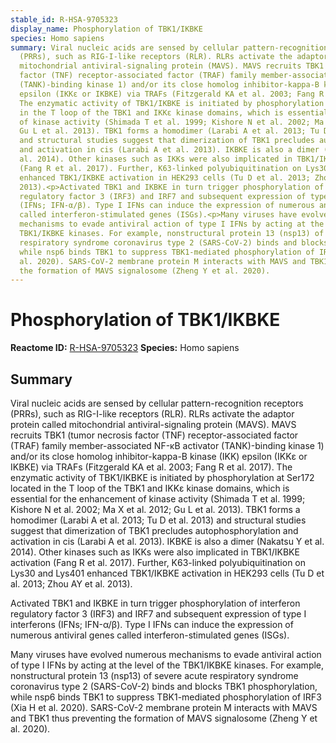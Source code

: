 ```yaml
---
stable_id: R-HSA-9705323
display_name: Phosphorylation of TBK1/IKBKE
species: Homo sapiens
summary: Viral nucleic acids are sensed by cellular pattern-recognition receptors
  (PRRs), such as RIG-I-like receptors (RLR). RLRs activate the adaptor protein called
  mitochondrial antiviral-signaling protein (MAVS). MAVS recruits TBK1 (tumor necrosis
  factor (TNF) receptor-associated factor (TRAF) family member-associated NF-κB activator
  (TANK)-binding kinase 1) and/or its close homolog inhibitor-kappa-B kinase (IKK)
  epsilon (IKKε or IKBKE) via TRAFs (Fitzgerald KA et al. 2003; Fang R et al. 2017).
  The enzymatic activity of TBK1/IKBKE is initiated by phosphorylation at Ser172 located
  in the T loop of the TBK1 and IKKε kinase domains, which is essential for the enhancement
  of kinase activity (Shimada T et al. 1999; Kishore N et al. 2002; Ma X et al. 2012;
  Gu L et al. 2013). TBK1 forms a homodimer (Larabi A et al. 2013; Tu D et al. 2013)
  and structural studies suggest that dimerization of TBK1 precludes autophosphorylation
  and activation in cis (Larabi A et al. 2013). IKBKE is also a dimer (Nakatsu Y et
  al. 2014). Other kinases such as IKKs were also implicated in TBK1/IKBKE activation
  (Fang R et al. 2017). Further, K63-linked polyubiquitination on Lys30 and Lys401
  enhanced TBK1/IKBKE activation in HEK293 cells (Tu D et al. 2013; Zhou AY et al.
  2013).<p>Activated TBK1 and IKBKE in turn trigger phosphorylation of interferon
  regulatory factor 3 (IRF3) and IRF7 and subsequent expression of type I interferons
  (IFNs; IFN-α/β). Type I IFNs can induce the expression of numerous antiviral genes
  called interferon-stimulated genes (ISGs).<p>Many viruses have evolved numerous
  mechanisms to evade antiviral action of type I IFNs by acting at the level of the
  TBK1/IKBKE kinases. For example, nonstructural protein 13 (nsp13) of severe acute
  respiratory syndrome coronavirus type 2 (SARS-CoV-2) binds and blocks TBK1 phosphorylation,
  while nsp6 binds TBK1 to suppress TBK1-mediated phosphorylation of IRF3 (Xia H et
  al. 2020). SARS-CoV-2 membrane protein M interacts with MAVS and TBK1 thus preventing
  the formation of MAVS signalosome (Zheng Y et al. 2020).
---
```


# Phosphorylation of TBK1/IKBKE
**Reactome ID:** [R-HSA-9705323](https://reactome.org/content/detail/R-HSA-9705323)
**Species:** Homo sapiens

## Summary

Viral nucleic acids are sensed by cellular pattern-recognition receptors (PRRs), such as RIG-I-like receptors (RLR). RLRs activate the adaptor protein called mitochondrial antiviral-signaling protein (MAVS). MAVS recruits TBK1 (tumor necrosis factor (TNF) receptor-associated factor (TRAF) family member-associated NF-κB activator (TANK)-binding kinase 1) and/or its close homolog inhibitor-kappa-B kinase (IKK) epsilon (IKKε or IKBKE) via TRAFs (Fitzgerald KA et al. 2003; Fang R et al. 2017). The enzymatic activity of TBK1/IKBKE is initiated by phosphorylation at Ser172 located in the T loop of the TBK1 and IKKε kinase domains, which is essential for the enhancement of kinase activity (Shimada T et al. 1999; Kishore N et al. 2002; Ma X et al. 2012; Gu L et al. 2013). TBK1 forms a homodimer (Larabi A et al. 2013; Tu D et al. 2013) and structural studies suggest that dimerization of TBK1 precludes autophosphorylation and activation in cis (Larabi A et al. 2013). IKBKE is also a dimer (Nakatsu Y et al. 2014). Other kinases such as IKKs were also implicated in TBK1/IKBKE activation (Fang R et al. 2017). Further, K63-linked polyubiquitination on Lys30 and Lys401 enhanced TBK1/IKBKE activation in HEK293 cells (Tu D et al. 2013; Zhou AY et al. 2013).<p>Activated TBK1 and IKBKE in turn trigger phosphorylation of interferon regulatory factor 3 (IRF3) and IRF7 and subsequent expression of type I interferons (IFNs; IFN-α/β). Type I IFNs can induce the expression of numerous antiviral genes called interferon-stimulated genes (ISGs).<p>Many viruses have evolved numerous mechanisms to evade antiviral action of type I IFNs by acting at the level of the TBK1/IKBKE kinases. For example, nonstructural protein 13 (nsp13) of severe acute respiratory syndrome coronavirus type 2 (SARS-CoV-2) binds and blocks TBK1 phosphorylation, while nsp6 binds TBK1 to suppress TBK1-mediated phosphorylation of IRF3 (Xia H et al. 2020). SARS-CoV-2 membrane protein M interacts with MAVS and TBK1 thus preventing the formation of MAVS signalosome (Zheng Y et al. 2020).
